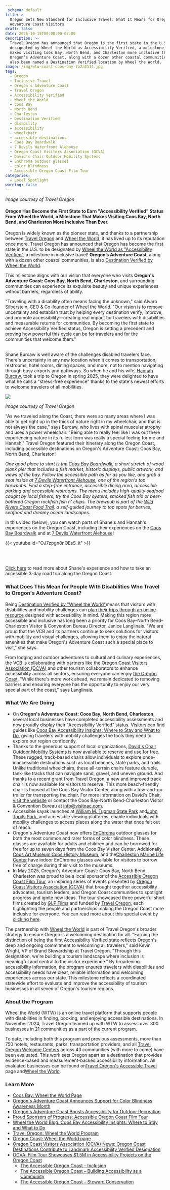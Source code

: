 ```yaml
---
_schema: default
title: >-
  Oregon Sets New Standard for Inclusive Travel: What It Means for Oregon's
  Adventure Coast Visitors
draft: false
date: 2025-10-15T00:00:00-07:00
description: >-
  Travel Oregon has announced that Oregon is the first state in the U.S. to be
  designated by Wheel the World as Accessibility Verified, a milestone that
  makes visiting Coos Bay, North Bend, and Charleston more inclusive than ever.
  Oregon’s Adventure Coast, along with a dozen other coastal communities, has
  also been named a Destination Verified location by Wheel the World.
image: /img/wtw-coast-coos-bay-7o2a2114.jpg
tags:
  - Oregon
  - Inclusive Travel
  - Oregon's Adventure Coast
  - Travel Oregon
  - Accessibility Verified
  - Wheel the World
  - Coos Bay
  - North Bend
  - Charleston
  - Destination Verified
  - disability
  - accessibility
  - wheelchair
  - accessible destinations
  - Coos Bay Boardwalk
  - 7 Devils Waterfront Alehouse
  - Oregon Coast Visitors Association (OCVA)
  - David's Chair Outdoor Mobility Systems
  - EnChroma outdoor glasses
  - color blindness
  - Accessible Oregon Coast Film Tour
categories:
  - Local Spotlight
warning: false
---
```

*Image courtesy of Travel Oregon*

#### Oregon Has Become the First State to Earn "Accessibility Verified" Status From Wheel the World, a Milestone That Makes Visiting Coos Bay, North Bend, and Charleston More Inclusive Than Ever.

Oregon is widely known as the pioneer state, and thanks to a partnership between [<u>Travel Oregon</u>](https://traveloregon.com/) and [<u>Wheel the World</u>](https://wheeltheworld.com/), it has lived up to its reputation once more. Travel Oregon has announced that Oregon has become the first state in the U.S. to be designated by [Wheel the World as "Accessibility Verified"](https://industry.traveloregon.com/programs/accessible-travel/wheel-the-world-program/), a milestone in inclusive travel! **Oregon’s Adventure Coast**, along with a dozen other coastal communities, is also [Destination Verified by Wheel the World](https://wheeltheworld.com/accessible-travel/usa/oregon/coos-bay).

This milestone aligns with our vision that everyone who visits **Oregon's Adventure Coast: Coos Bay, North Bend, Charleston**, and surrounding communities can experience its exquisite beauty and unique experiences without barriers, regardless of ability.

"Traveling with a disability often means facing the unknown," said Alvaro Silberstein, CEO & Co-founder of Wheel the World. "Our vision is to remove uncertainty and establish trust by helping every destination verify, improve, and promote accessibility—creating real impact for travelers with disabilities and measurable returns for communities. By becoming the first state to achieve Accessibility Verified status, Oregon is setting a precedent and proving how powerful this cycle can be for travelers and for the communities that welcome them."

<br>Shane Burcaw is well aware of the challenges disabled travelers face. There's uncertainty in any new location when it comes to transportation, restrooms, hotel rooms, dining spaces, and more, not to mention navigating through busy airports and pathways. So when he and his wife, [<u>Hannah Burcaw</u>](https://www.instagram.com/hannahayl/?hl=en), took a trip to Oregon in spring 2025, they were delighted to have what he calls a "stress-free experience" thanks to the state's newest efforts to welcome travelers of all mobilities.

![](/img/wtw-coast-coos-bay-tai10133.jpg)

*Image courtesy of Travel Oregon*

"As we traveled along the Coast, there were so many areas where I was able to get right up in the thick of nature right in my wheelchair, and that is not always the case," says Burcaw, who lives with spinal muscular atrophy and uses a power wheelchair. "Being able to really feel like I was out there experiencing nature in its fullest form was really a special feeling for me and Hannah." Travel Oregon featured their itinerary along the Oregon Coast, including accessible destinations on Oregon's Adventure Coast: Coos Bay, North Bend, Charleston!

*One good place to start is the* [*<u>Coos Bay Boardwalk</u>*](https://visittheoregoncoast.com/cities/coos-bay/activities/coos-bay-boardwalk/)*, a short stretch of wood plank pier that includes a fish market, historic displays, public artwork, and views of the bay. Follow the accessible path as far as you like, and grab a seat inside at* [*<u>7 Devils Waterfront Alehouse</u>*](https://7devilsbrewery.com/waterfront-ale-house/)*, one of the region's top brewpubs. Find a step-free entrance, accessible dining area, accessible parking and accessible restrooms. The menu includes high-quality seafood caught by local fishers; try the Coos Bay oysters, smoked fish trio or beer-battered Oregon rockfish fish n' chips. The brewpub is part of the* [*<u>Wild Rivers Coast Food Trail</u>*](https://www.wrcfoodtrail.com/)*, a self-guided journey to top spots for berries, seafood and dreamy ocean landscapes.*

In this video (below), you can watch parts of Shane's and Hannah's experiences on the Oregon Coast, including their experiences on the [<u>Coos Bay Boardwalk</u>](https://visittheoregoncoast.com/cities/coos-bay/activities/coos-bay-boardwalk/) and at [7 Devils Waterfront Alehouse](https://7devilsbrewery.com/waterfront-ale-house/)!

{{< youtube id="OJ7zpgn8nQEsS_it" >}}

<br>&nbsp;<br>

[Click here](https://traveloregon.com/things-to-do/eat-drink/artisan-producers/accessible-road-trip-along-the-oregon-coast/) to read more about Shane's experience and how to take an accessible 3-day road trip along the Oregon Coast.

### What Does This Mean for People With Disabilities Who Travel to Oregon's Adventure Coast?

Being [Destination Verified by "Wheel the World"](https://wheeltheworld.com/accessible-travel/usa/oregon/coos-bay?srsltid=AfmBOoogzxMKVgV9NBFGTjOZxYEDWGrqe3Vuuh2mxf__EZQ3gTo3bnPz)means that visitors with disabilities and mobility challenges can [plan their trips through an online resource](https://blog.wheeltheworld.com/where-to-stay-and-what-to-do-in-coos-bay-and-their-accessibility/) designed with accessibility in mind. Making this region more accessible and inclusive has long been a priority for Coos Bay–North Bend–Charleston Visitor & Convention Bureau Director, Janice Langlinais. "We are proud that the VCB and its partners continue to seek solutions for visitors with mobility and visual challenges, allowing them to enjoy the natural amenities that make Oregon's Adventure Coast such a special place to visit," she says.

From lodging and outdoor adventures to cultural and culinary experiences, the VCB is collaborating with partners like the [<u>Oregon Coast Visitors Association (OCVA)</u>](https://visittheoregoncoast.com/) and other tourism collaborators to enhance accessibility across all sectors, ensuring everyone can enjoy [the Oregon Coast](https://wheeltheworld.com/accessible-travel/usa/oregon/oregon-coast). "While there's more work ahead, we remain dedicated to removing barriers and ensuring everyone has the opportunity to enjoy our very special part of the coast," says Langlinais.

### What We Are Doing

* On **Oregon's Adventure Coast: Coos Bay, North Bend, Charleston**, several local businesses have completed accessibility assessments and now proudly display their "Accessibility Verified" status. Visitors can find guides like [<u>Coos Bay Accessibility Insights: Where to Stay and What to Do,</u>](https://blog.wheeltheworld.com/where-to-stay-and-what-to-do-in-coos-bay-and-their-accessibility/) giving travelers with mobility challenges the tools they need to explore our region confidently.
* Thanks to the generous support of local organizations, [<u>David's Chair Outdoor Mobility Systems</u>](https://www.oregonsadventurecoast.com/blog/oregon-s-adventure-coast-boosts-accessibility-for-outdoor-recreation/) is now available to reserve and use for free. These rugged, track-based chairs allow individuals to explore once-inaccessible destinations such as local beaches, state parks, and trails. Unlike traditional wheelchairs, these all-terrain chairs feature durable, tank-like tracks that can navigate sand, gravel, and uneven ground. And thanks to a recent grant from Travel Oregon, a new and improved track chair is now available for visitors to reserve. This more beach-friendly chair is housed at the Coos Bay Visitor Center, along with a tow-and-go trailer for transporting the chair. For more information on David's Chair, [<u>visit the website</u>](https://davidschair.org/) or contact the Coos Bay-North Bend-Charleston Visitor & Convention Bureau at [info@visitoac.com](mailto:info@visitoac.com).
* Accessible kayak launches at [<u>William M. Tugman State Park</u>](https://stateparks.oregon.gov/index.cfm?do=park.profile&amp;parkId=69) and[<u>John Topits Park,</u>](https://www.coosbayor.gov/community/city-parks/john-topits-park-empire-lakes)<u> </u>and accessible viewing platforms, enable individuals with mobility challenges to access places along the water that once felt out of reach.
* Oregon's Adventure Coast now offers [<u>EnChroma</u>](https://enchroma.com/) outdoor glasses for both the most common and rarer forms of color blindness. These glasses are available for adults and children and can be borrowed for free for up to seven days from the Coos Bay Visitor Center. Additionally, [<u>Coos Art Museum</u>](https://coosartmuseum.org/),[<u>Coos History Museum</u>](https://cooshistory.org/), and the[<u>Charleston Marine Life Center</u>](https://cmlc.uoregon.edu/) have indoor EnChroma glasses available for visitors to borrow free of charge during their visit to the museums.
* In May 2025, Oregon's Adventure Coast: Coos Bay, North Bend, Charleston was proud to be a local sponsor of the [Accessible Oregon Coast Film Tour](https://visittheoregoncoast.com/industry-news/thats-a-wrap-on-the-accessible-oregon-coast-film-tour/), an inspiring series of events presented by [<u>Oregon Coast Visitors Association (OCVA)</u>](https://visittheoregoncoast.com/) that brought together accessibility advocates, tourism leaders, and Oregon Coast communities to spotlight progress and ignite new ideas. The tour showcased three powerful short films created by [GLP Films](https://www.glpfilms.com/) and funded by [Travel Oregon](https://traveloregon.com/), each highlighting the people and partnerships making the Oregon Coast more inclusive for everyone. You can read more about this special event by [<u>clicking here</u>](https://www.oregonsadventurecoast.com/blog/proud-sponsors-of-progress-accessible-oregon-coast-film-tour/).

The partnership with [<u>Wheel the World</u>](https://wheeltheworld.com/accessible-travel/usa/oregon) is part of Travel Oregon's broader strategy to ensure Oregon is a welcoming destination for all. "Earning the distinction of being the first Accessibility Verified state reflects Oregon's deep and ongoing commitment to welcoming all travelers," said Kevin Wright, VP of Brand Stewardship at Travel Oregon. "Through this designation, we're building a tourism landscape where inclusion is meaningful and central to the visitor experience." By broadening accessibility information, the program ensures travelers with disabilities and accessibility needs have clear, reliable information and welcoming experiences across our state. This milestone reflects a coordinated statewide effort to evaluate and improve the accessibility of tourism businesses in all seven of Oregon's tourism regions.

### **About the Program**

Wheel the World (WTW) is an online travel platform that supports people with disabilities in finding, booking, and enjoying accessible destinations. In November 2024, Travel Oregon teamed up with WTW to assess over 300 businesses in 21 communities as a part of the current program.

To date, including both this program and previous assessments, more than 750 hotels, restaurants, parks, transportation providers, and all [<u>Travel Oregon Welcome Centers</u>](https://traveloregon.com/things-to-do/visit-a-state-welcome-center/?utm_actcampaign=521178875&amp;utm_source=bing&amp;utm_medium=cpc&amp;utm_campaign=**LP%20-%20Oregon&amp;utm_term=Oregon%20Welcome%20Center&amp;utm_content=Oregon%20Welcome%20Center) across 43 communities (with more to come) have been evaluated. This work sets Oregon apart as a destination that provides evidence-based and measurement-backed accessibility information. All evaluated businesses can be found on[<u>Travel Oregon's Accessible Travel</u>](https://traveloregon.com/accessible-travel/) page and[<u>Wheel the World</u>](https://wheeltheworld.com/accessible-travel/usa/oregon).

### Learn More

* [Coos Bay: Wheel the World Page](https://wheeltheworld.com/accessible-travel/usa/oregon/coos-bay?srsltid=AfmBOoogzxMKVgV9NBFGTjOZxYEDWGrqe3Vuuh2mxf__EZQ3gTo3bnPz)
* [Oregon's Adventure Coast Announces Support for Color Blindness Awareness Month](https://www.oregonsadventurecoast.com/blog/oregon-s-adventure-coast-announces-support-for-color-blindness-awareness-month/)
* [Oregon's Adventure Coast Boosts Accessibility for Outdoor Recreation](https://www.oregonsadventurecoast.com/blog/oregon-s-adventure-coast-boosts-accessibility-for-outdoor-recreation/)
* [Proud Sponsors of Progress: Accessible Oregon Coast Film Tour](https://www.oregonsadventurecoast.com/blog/proud-sponsors-of-progress-accessible-oregon-coast-film-tour/)
* [Wheel the World Blog: Coos Bay Accessibility Insights: Where to Stay and What to Do](https://blog.wheeltheworld.com/where-to-stay-and-what-to-do-in-coos-bay-and-their-accessibility/)
* [Travel Oregon: Wheel the World Program](https://industry.traveloregon.com/programs/accessible-travel/wheel-the-world-program/)
* [Oregon Coast: Wheel the World page](https://wheeltheworld.com/accessible-travel/usa/oregon/oregon-coast)
* [Oregon Coast Visitors Association (OCVA) News: Oregon Coast Destinations Contribute to Landmark Accessibility Verified Designation](https://industry.visittheoregoncoast.com/industry-news/oregon-coast-destinations-contribute-to-landmark-accessibility-verified-designation/)
* [OCVA: Film Tour Showcases $1.5M in Accessibility Projects on the Oregon Coast](https://industry.visittheoregoncoast.com/industry-news/thats-a-wrap-on-the-accessible-oregon-coast-film-tour/)
  * [The Accessible Oregon Coast – Inclusion](https://youtu.be/CaY4t-ZtZL0?si=VT1KSXjjcfYKXl3a)
  * [The Accessible Oregon Coast – Building Accessibility as a Community](https://youtu.be/sYbZ8JBc_ac)
  * [The Accessible Oregon Coast – Steward Conservation](https://youtu.be/qPWN1Fnol08)